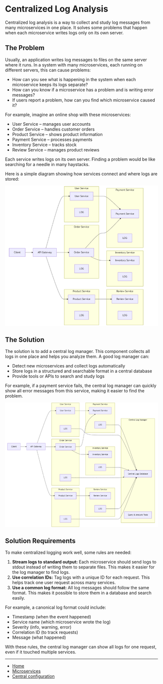 # Centralized Log Analysis

Centralized log analysis is a way to collect and study log messages from many microservices in one place. 
It solves some problems that happen when each microservice writes logs only on its own server.

## The Problem

Usually, an application writes log messages to files on the same server where it runs. In a system with many microservices, 
each running on different servers, this can cause problems:

- How can you see what is happening in the system when each microservice keeps its logs separate?
- How can you know if a microservice has a problem and is writing error messages?
- If users report a problem, how can you find which microservice caused it?

For example, imagine an online shop with these microservices:

- User Service – manages user accounts
- Order Service – handles customer orders
- Product Service – shows product information
- Payment Service – processes payments
- Inventory Service – tracks stock
- Review Service – manages product reviews

Each service writes logs on its own server. Finding a problem would be like searching for a needle in many haystacks.

Here is a simple diagram showing how services connect and where logs are stored:

<p align="center">
    <img src="./assets/img5.png" alt="img5" width="600"/>
</p>

## The Solution

The solution is to add a central log manager. This component collects all logs in one place and helps you analyze them. A good log manager can:
- Detect new microservices and collect logs automatically
- Store logs in a structured and searchable format in a central database
- Provide tools or APIs to search and study logs

For example, if a payment service fails, the central log manager can quickly show all error messages from this service, making it easier to find the problem.

<p align="center">
    <img src="./assets/img6.png" alt="img6" width="600"/>
</p>


## Solution Requirements

To make centralized logging work well, some rules are needed:

1. **Stream logs to standard output:** Each microservice should send logs to stdout instead of writing them to separate files. 
    This makes it easier for the log manager to find logs.
2. **Use correlation IDs:** Tag logs with a unique ID for each request. This helps track one user request across many services.
3. **Use a common log format:** All log messages should follow the same format. This makes it possible to store them in a database and search easily.

For example, a canonical log format could include:

- Timestamp (when the event happened)
- Service name (which microservice wrote the log)
- Severity (info, warning, error)
- Correlation ID (to track requests)
- Message (what happened)

With these rules, the central log manager can show all logs for one request, even if it touched multiple services.

---

- [Home](./../../README.md)
- [Microservices](./../tutorials.md)
- [Central configuration](./5_Centralized_Log_Analysis.md)